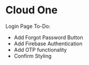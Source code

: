 # Cloud One

Login Page To-Do:
* Add Forgot Password Button
* Add Firebase Authentication
* Add OTP functionality
* Confirm Styling
